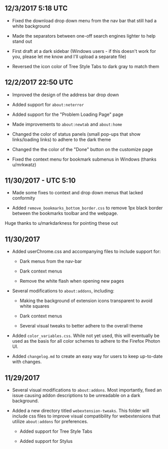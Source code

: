 ## 12/3/2017 5:18 UTC

* Fixed the download drop down menu from the nav bar that still had a white background 

* Made the separators between one-off search engines lighter to help stand out

* First draft at a dark sidebar (Windows users - if this doesn't work for you, please let me know and I'll upload a separate file)

* Reversed the icon color of Tree Style Tabs to dark gray to match them

## 12/2/2017 22:50 UTC

* Improved the design of the address bar drop down

* Added support for `about:neterror`

* Added support for the "Problem Loading Page" page

* Made improvements to `about:newtab` and `about:home`

* Changed the color of status panels (small pop-ups that show links/loading links) to adhere to the dark theme 

* Changed the the color of the "Done" button on the customize page

* Fixed the context menu for bookmark submenus in Windows (thanks u/mrkwatz)


## 11/30/2017 - UTC 5:10

* Made some fixes to context and drop down menus that lacked conformity 

* Added `remove_bookmarks_bottom_border.css` to remove 1px black border between the bookmarks toolbar and the webpage.

Huge thanks to u/markdarkness for pointing these out


## 11/30/2017

* Added userChrome.css and accompanying files to include support for:

	* Dark menus from the nav-bar
	
	* Dark context menus
	
	* Remove the white flash when opening new pages

* Several modifications to `about:addons`, including:

	* Making the background of extension icons transparent to avoid white squares
	
	* Dark context menus 
	
	* Several visual tweaks to better adhere to the overall theme
	
* Added `color_variables.css`.  While not yet used, this will eventually be used as the basis for all color schemes to adhere to the Firefox Photon UI.  

* Added `changelog.md` to create an easy way for users to keep up-to-date with changes.  

## 11/29/2017

* Several visual modifications to `about:addons`.  Most importantly, fixed an issue causing addon descriptions to be unreadable on a dark background.
	
* Added a new directory titled `webextension-tweaks`.  This folder will include css files to improve visual compatibility for webextensions that utilize `about:addons` for preferences.  

	* Added support for Tree Style Tabs
	
	* Added support for Stylus